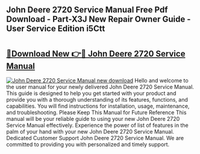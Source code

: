 ## John Deere 2720 Service Manual Free Pdf Download - Part-X3J New Repair Owner Guide - User Service Edition i5Ctt

# <h2><a href="http://bc86899.oget.top/?id=John+Deere+2720+Service+Manual">🔗Download New 👉🔴 John Deere 2720 Service Manual</a></h2>

[![John Deere 2720 Service Manual new download](https://i.imgur.com/5g1atiW.png)](http://bc86899.oget.top/?id=John+Deere+2720+Service+Manual)
Hello and welcome to the user manual for your newly delivered John Deere 2720 Service Manual. This guide is designed to help you get started with your product and provide you with a thorough understanding of its features, functions, and capabilities. You will find instructions for installation, usage, maintenance, and troubleshooting. Please Keep This Manual for Future Reference This manual will be your reliable guide to using your new John Deere 2720 Service Manual effectively. Experience the power of list of features in the palm of your hand with your new John Deere 2720 Service Manual. Dedicated Customer Support John Deere 2720 Service Manual. We are committed to providing you with personalized and timely support.
